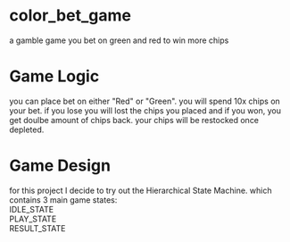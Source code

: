 # color_bet_game
a gamble game you bet on green and red to win more chips
# Game Logic
you can place bet on either "Red" or "Green".
you will spend 10x chips on your bet.
if you lose you will lost the chips you placed and if you won, you get doulbe amount of chips back.
your chips will be restocked once depleted. 

# Game Design
for this project I decide to try out the Hierarchical State Machine.
which contains 3 main game states:
<br>IDLE_STATE
<br>PLAY_STATE
<br>RESULT_STATE
